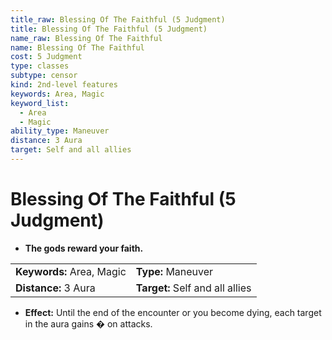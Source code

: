 ```yaml
---
title_raw: Blessing Of The Faithful (5 Judgment)
title: Blessing Of The Faithful (5 Judgment)
name_raw: Blessing Of The Faithful
name: Blessing Of The Faithful
cost: 5 Judgment
type: classes
subtype: censor
kind: 2nd-level features
keywords: Area, Magic
keyword_list:
  - Area
  - Magic
ability_type: Maneuver
distance: 3 Aura
target: Self and all allies
---
```


# Blessing Of The Faithful (5 Judgment)

- **The gods reward your faith.**

|                           |                                 |
| :------------------------ | :------------------------------ |
| **Keywords:** Area, Magic | **Type:** Maneuver              |
| **Distance:** 3 Aura      | **Target:** Self and all allies |

- **Effect:** Until the end of the encounter or you become dying, each target in the aura gains � on attacks.
